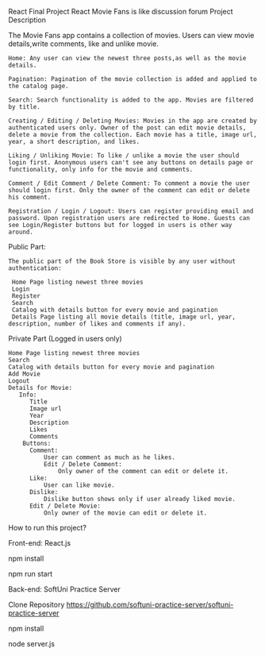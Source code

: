 React Final Project
React Movie Fans is like discussion forum
Project Description

The Movie Fans app contains a collection of movies. Users can view movie details,write comments, like and unlike movie.

    Home: Any user can view the newest three posts,as well as the movie details.

    Pagination: Pagination of the movie collection is added and applied to the catalog page.

    Search: Search functionality is added to the app. Movies are filtered by title.

    Creating / Editing / Deleting Movies: Movies in the app are created by authenticated users only. Owner of the post can edit movie details, delete a movie from the collection. Each movie has a title, image url, year, a short description, and likes.

    Liking / Unliking Movie: To like / unlike a movie the user should login first. Anonymous users can't see any buttons on details page or functionality, only info for the movie and comments.

    Comment / Edit Comment / Delete Comment: To comment a movie the user should login first. Only the owner of the comment can edit or delete his comment.

    Registration / Login / Logout: Users can register providing email and password. Upon registration users are redirected to Home. Guests can see Login/Register buttons but for logged in users is other way around.

Public Part:

    The public part of the Book Store is visible by any user without authentication:

     Home Page listing newest three movies
     Login
     Register
     Search
     Catalog with details button for every movie and pagination
     Details Page listing all movie details (title, image url, year, description, number of likes and comments if any).

Private Part (Logged in users only)

    Home Page listing newest three movies
    Search
    Catalog with details button for every movie and pagination
    Add Movie
    Logout
    Details for Movie:
       Info:
          Title
          Image url
          Year
          Description
          Likes
          Comments
        Buttons:
          Comment:
              User can comment as much as he likes.
              Edit / Delete Comment:
                  Only owner of the comment can edit or delete it.
          Like:
              User can like movie.
          Dislike:
              Dislike button shows only if user already liked movie.
          Edit / Delete Movie:
              Only owner of the movie can edit or delete it.


How to run this project?

Front-end: React.js

npm install

npm run start

Back-end: SoftUni Practice Server

Clone Repository https://github.com/softuni-practice-server/softuni-practice-server

npm install

node server.js
          
